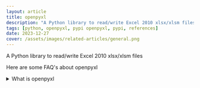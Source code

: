 ```yaml
---
layout: article
title: openpyxl
description: "A Python library to read/write Excel 2010 xlsx/xlsm files"
tags: [python, openpyxl, pypi openpyxl, pypi, references]
date: 2023-12-27
cover: /assets/images/related-articles/general.png
---
```


A Python library to read/write Excel 2010 xlsx/xlsm files

Here are some FAQ's about openpyxl
<details>
<summary>What is openpyxl</summary>
A Python library to read/write Excel 2010 xlsx/xlsm files
</details>
